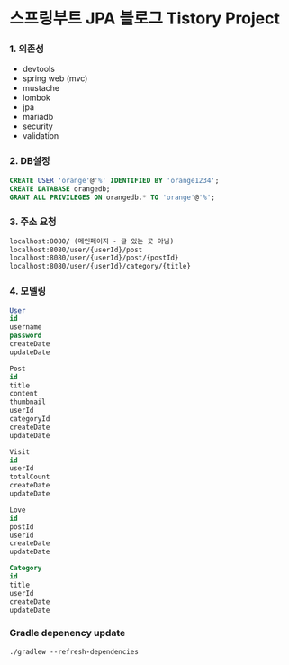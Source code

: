 # 스프링부트 JPA 블로그 Tistory Project

### 1. 의존성
- devtools
- spring web (mvc)
- mustache
- lombok
- jpa
- mariadb
- security
- validation

### 2. DB설정
```sql
CREATE USER 'orange'@'%' IDENTIFIED BY 'orange1234';
CREATE DATABASE orangedb;
GRANT ALL PRIVILEGES ON orangedb.* TO 'orange'@'%';
```

### 3. 주소 요청
```txt
localhost:8080/ (메인페이지 - 글 있는 곳 아님)
localhost:8080/user/{userId}/post
localhost:8080/user/{userId}/post/{postId}
localhost:8080/user/{userId}/category/{title}
```

### 4. 모델링
```sql
User
id
username
password
createDate
updateDate

Post
id
title
content
thumbnail
userId
categoryId
createDate
updateDate

Visit
id
userId
totalCount
createDate
updateDate

Love
id
postId
userId
createDate
updateDate

Category
id
title
userId
createDate
updateDate
```

### Gradle depenency update
```txt
./gradlew --refresh-dependencies
```